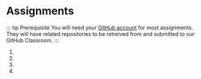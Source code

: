 # Assignments

::: tip Prerequisite
You will need your [GitHub account](https://github.com) for most assignments. They will have related repositories to be retreived from and submitted to our GitHub Classroom.
:::

1. 

2. 

3. 

4. 
